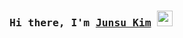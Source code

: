 
### <samp> Hi there, I'm <a href="https://gkassym.netlify.app" target="_blank">Junsu Kim</a> <img src="https://media.giphy.com/media/hvRJCLFzcasrR4ia7z/giphy.gif" width="25"> </samp>
